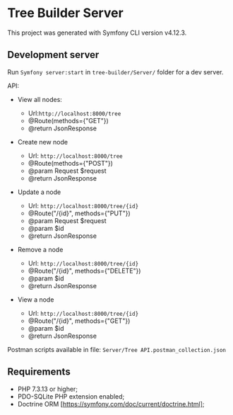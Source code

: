 # Tree Builder Server

This project was generated with Symfony CLI version v4.12.3.

## Development server

Run `Symfony server:start` in `tree-builder/Server/` folder for a dev server. 

API: 

* View all nodes:
  - Url:`http://localhost:8000/tree`
  - @Route(methods={"GET"})
  - @return JsonResponse
  
* Create new node
  - Url: `http://localhost:8000/tree`
  - @Route(methods={"POST"})
  - @param Request $request
  - @return JsonResponse
  
* Update a node
  - Url: `http://localhost:8000/tree/{id}`
  - @Route("/{id}", methods={"PUT"})
  - @param Request $request
  - @param $id
  - @return JsonResponse
  
* Remove a node
  - Url: `http://localhost:8000/tree/{id}`
  - @Route("/{id}", methods={"DELETE"})
  - @param $id
  - @return JsonResponse
  
* View a node
  - Url: `http://localhost:8000/tree/{id}`
  - @Route("/{id}", methods={"GET"})
  - @param $id
  - @return JsonResponse

Postman scripts available in file: `Server/Tree API.postman_collection.json`

## Requirements

* PHP 7.3.13 or higher;
* PDO-SQLite PHP extension enabled;
* Doctrine ORM [https://symfony.com/doc/current/doctrine.html];

